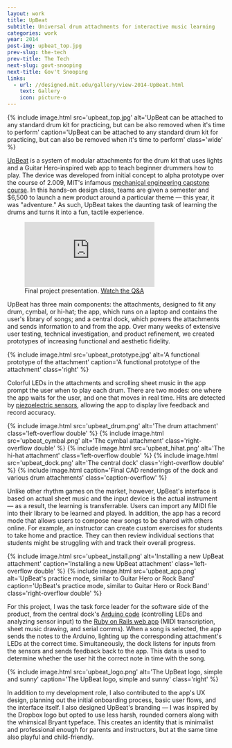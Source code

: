```yaml
---
layout: work
title: UpBeat
subtitle: Universal drum attachments for interactive music learning
categories: work
year: 2014
post-img: upbeat_top.jpg
prev-slug: the-tech
prev-title: The Tech
next-slug: govt-snooping
next-title: Gov't Snooping
links:
  - url: //designed.mit.edu/gallery/view-2014-UpBeat.html
    text: Gallery
    icon: picture-o
---
```


{% include image.html src='upbeat_top.jpg' alt='UpBeat can be attached to any standard drum kit for practicing, but can be also removed when it\'s time to perform' caption='UpBeat can be attached to any standard drum kit for practicing, but can also be removed when it\'s time to perform' class='wide' %}

[UpBeat](//designed.mit.edu/gallery/view-2014-UpBeat.html) is a system of modular attachments for the drum kit that uses lights and a Guitar Hero-inspired web app to teach beginner drummers how to play. The device was developed from initial concept to alpha prototype over the course of 2.009, MIT's infamous [mechanical engineering capstone course](//designed.mit.edu/gallery). In this hands-on design class, teams are given a semester and $6,500 to launch a new product around a particular theme — this year, it was "adventure." As such, UpBeat takes the daunting task of learning the drums and turns it into a fun, tactile experience.

<figure class="embed embed--full">
  <iframe src="https://player.vimeo.com/video/114149570?color=773f9b" frameborder="0" webkitallowfullscreen mozallowfullscreen allowfullscreen></iframe>
  <figcaption>Final project presentation. <a href="//vimeo.com/114149506">Watch the Q&amp;A</a></figcaption>
</figure>

UpBeat has three main components: the attachments, designed to fit any drum, cymbal, or hi-hat; the app, which runs on a laptop and contains the user's library of songs; and a central dock, which powers the attachments and sends information to and from the app. Over many weeks of extensive user testing, technical investigation, and product refinement, we created prototypes of increasing functional and aesthetic fidelity.

{% include image.html src='upbeat_prototype.jpg' alt='A functional prototype of the attachment' caption='A functional prototype of the attachment' class='right' %}

Colorful LEDs in the attachments and scrolling sheet music in the app prompt the user when to play each drum. There are two modes: one where the app waits for the user, and one that moves in real time. Hits are detected by [piezoelectric sensors](//en.wikipedia.org/wiki/Piezoelectric_sensor), allowing the app to display live feedback and record accuracy.

{% include image.html src='upbeat_drum.png' alt='The drum attachment' class='left-overflow double' %}
{% include image.html src='upbeat_cymbal.png' alt='The cymbal attachment' class='right-overflow double' %}
{% include image.html src='upbeat_hihat.png' alt='The hi-hat attachment' class='left-overflow double' %}
{% include image.html src='upbeat_dock.png' alt='The central dock' class='right-overflow double' %}
{% include image.html caption='Final CAD renderings of the dock and various drum attachments' class='caption-overflow' %}

Unlike other rhythm games on the market, however, UpBeat's interface is based on actual sheet music and the input device is the actual instrument — as a result, the learning is transferrable. Users can import any MIDI file into their library to be learned and played. In addition, the app has a record mode that allows users to compose new songs to be shared with others online. For example, an instructor can create custom exercises for students to take home and practice. They can then review individual sections that students might be struggling with and track their overall progress.

{% include image.html src='upbeat_install.png' alt='Installing a new UpBeat attachment' caption='Installing a new UpBeat attachment' class='left-overflow double' %}
{% include image.html src='upbeat_app.png' alt='UpBeat\'s practice mode, similar to Guitar Hero or Rock Band' caption='UpBeat\'s practice mode, similar to Guitar Hero or Rock Band' class='right-overflow double' %}

For this project, I was the task force leader for the software side of the product, from the central dock's [Arduino code](//github.com/s2tephen/edrum-arduino) (controlling LEDs and analyzing sensor input) to the [Ruby on Rails web app](//github.com/s2tephen/edrum) (MIDI transcription, sheet music drawing, and serial comms). When a song is selected, the app sends the notes to the Arduino, lighting up the corresponding attachment's LEDs at the correct time. Simultaneously, the dock listens for inputs from the sensors and sends feedback back to the app. This data is used to determine whether the user hit the correct note in time with the song.

{% include image.html src='upbeat_logo.png' alt='The UpBeat logo, simple and sunny' caption='The UpBeat logo, simple and sunny' class='right' %}

In addition to my development role, I also contributed to the app's UX design, planning out the initial onboarding process, basic user flows, and the interface itself. I also designed UpBeat's branding — I was inspired by the Dropbox logo but opted to use less harsh, rounded corners along with the whimsical Bryant typeface. This creates an identity that is minimalist and professional enough for parents and instructors, but at the same time also playful and child-friendly.